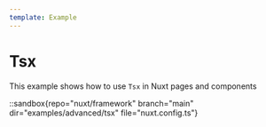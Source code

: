 ```yaml
---
template: Example
---
```


# Tsx

This example shows how to use `Tsx` in Nuxt pages and components

::sandbox{repo="nuxt/framework" branch="main" dir="examples/advanced/tsx" file="nuxt.config.ts"}
